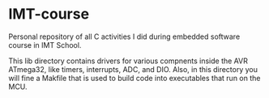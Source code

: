 # IMT-course
Personal repository of all C activities I did during embedded software course in IMT School.

This lib directory contains drivers for various compnents inside the AVR ATmega32, like timers, interrupts, ADC, and DIO. Also, in this directory you will fine a Makfile that is used to build code into executables that run on the MCU.
